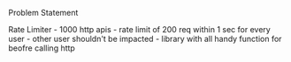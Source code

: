 Problem Statement

Rate Limiter
	- 1000 http apis
	- rate limit of 200 req within 1 sec for every user - other user shouldn't be impacted
	- library with all handy function for beofre calling http
